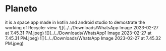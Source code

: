 # Planeto
it is a space app made in kotlin and android studio to demostrate the working of Recycler view.
![](../../Downloads/WhatsApp Image 2023-02-27 at 7.45.31 PM.jpeg)
![](../../Downloads/WhatsApp1 Image 2023-02-27 at 7.45.31 PM.jpeg)
![](../../Downloads/WhatsApp Image 2023-02-27 at 7.45.32 PM.jpeg)